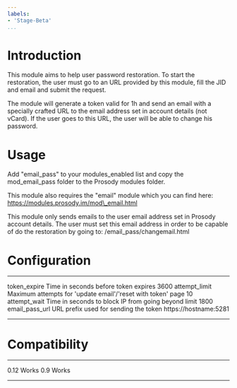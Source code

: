 ```yaml
---
labels:
- 'Stage-Beta'
...
```


Introduction
============

This module aims to help user password restoration.
To start the restoration, the user must go to an URL provided by this
module, fill the JID and email and submit the request.

The module will generate a token valid for 1h and send an email with a
specially crafted URL to the email address set in account details (not vCard).
If the user goes to this URL, the user will be able to change his password.

Usage
=====

Add "email\_pass" to your modules\_enabled list and copy the mod\_email\_pass
folder to the Prosody modules folder.

This module also requires the "email" module which you can find here:
https://modules.prosody.im/mod\_email.html

This module only sends emails to the user email address set in Prosody account
details.
The user must set this email address in order to be capable of do the
restoration by going to: /email\_pass/changemail.html

Configuration
=============

  ---------------  ------------------------------------------------------------ ---------------------
  token\_expire    Time in seconds before token expires                         3600
  attempt\_limit   Maximum attempts for 'update email'/'reset with token' page  10
  attempt\_wait    Time in seconds to block IP from going beyond limit          1800
  email\_pass\_url URL prefix used for sending the token                        https://hostname:5281
  ---------------  ------------------------------------------------------------ ---------------------

Compatibility
=============

  ----- -------
  0.12   Works
  0.9    Works
  ----- -------
